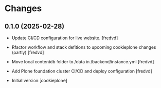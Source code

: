 # Changes

## 0.1.0 (2025-02-28)

- Update CI/CD configuration for live website. [fredvd]
- Rfactor workflow and stack defitions to upcoming cookieplone changes (partly) [fredvd]

- Move local contentdb folder to /data in /backend/instance.yml [fredvd]

- Add Plone foundation cluster CI/CD and deploy configuration [fredvd]

- Initial version [cookieplone]
